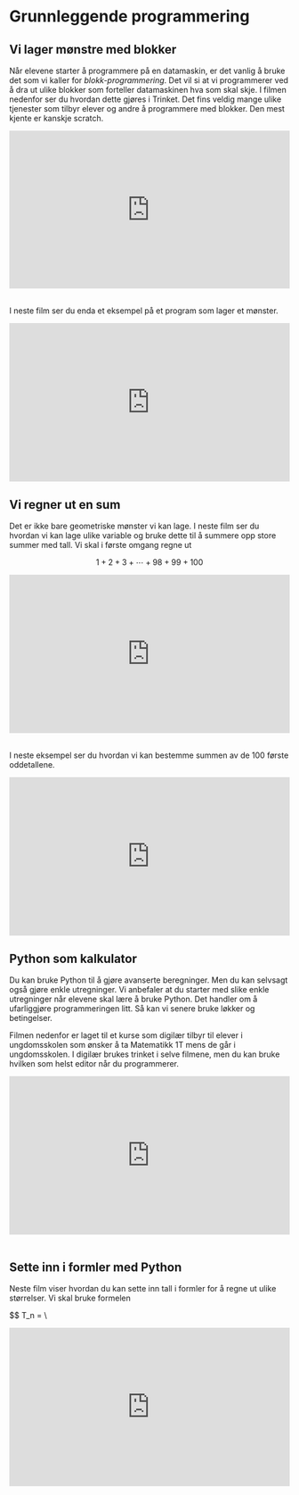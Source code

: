 # Grunnleggende programmering

## Vi lager mønstre med blokker

Når elevene starter å programmere på en datamaskin, er det vanlig å bruke det som vi kaller for *blokk-programmering*. Det vil si at vi programmerer ved å dra ut ulike blokker som forteller datamaskinen hva som skal skje. I filmen nedenfor ser du hvordan dette gjøres i Trinket. Det fins veldig mange ulike tjenester som tilbyr elever og andre å programmere med blokker. Den mest kjente er kanskje scratch. 

<div style="padding:56.15% 0 0 0;position:relative;"><iframe src="https://player.vimeo.com/video/393925687?h=c88b8648c1&title=0&byline=0&portrait=0" style="position:absolute;top:0;left:0;width:100%;height:100%;" frameborder="0" allow="autoplay; fullscreen; picture-in-picture" allowfullscreen></iframe></div><script src="https://player.vimeo.com/api/player.js"></script>

<br>


I neste film ser du enda et eksempel på et program som lager et mønster. 

<div style="padding:56.25% 0 0 0;position:relative;"><iframe src="https://player.vimeo.com/video/393935663?h=ac2028cba0&title=0&byline=0&portrait=0" style="position:absolute;top:0;left:0;width:100%;height:100%;" frameborder="0" allow="autoplay; fullscreen; picture-in-picture" allowfullscreen></iframe></div><script src="https://player.vimeo.com/api/player.js"></script>

## Vi regner ut en sum 

Det er ikke bare geometriske mønster vi kan lage. I neste film ser du hvordan vi kan lage ulike variable og bruke dette til å summere opp store summer med tall. Vi skal i første omgang regne ut

$$ 1 + 2 + 3 + \cdots + 98+99+100$$



<div style="padding:56.25% 0 0 0;position:relative;"><iframe src="https://player.vimeo.com/video/394144480?h=9b75d86d0f&title=0&byline=0&portrait=0" style="position:absolute;top:0;left:0;width:100%;height:100%;" frameborder="0" allow="autoplay; fullscreen; picture-in-picture" allowfullscreen></iframe></div><script src="https://player.vimeo.com/api/player.js"></script>

<br>

I neste eksempel ser du hvordan vi kan bestemme summen av de 100 første oddetallene. 

<div style="padding:56.25% 0 0 0;position:relative;"><iframe src="https://player.vimeo.com/video/394149926?h=7d63b0163f&title=0&byline=0&portrait=0" style="position:absolute;top:0;left:0;width:100%;height:100%;" frameborder="0" allow="autoplay; fullscreen; picture-in-picture" allowfullscreen></iframe></div><script src="https://player.vimeo.com/api/player.js"></script>

## Python som kalkulator

 Du kan bruke Python til å gjøre avanserte beregninger. Men du kan selvsagt også gjøre enkle utregninger. Vi anbefaler at du starter med slike enkle utregninger når elevene skal lære å bruke Python. Det handler om å ufarliggjøre programmeringen litt. Så kan vi senere bruke løkker og betingelser. 

 Filmen nedenfor er laget til et kurse som digilær tilbyr til elever i ungdomsskolen som ønsker å ta Matematikk 1T mens de går i ungdomsskolen. I digilær brukes trinket i selve filmene, men du kan bruke hvilken som helst editor når du programmerer. 

 <div style="padding:56.25% 0 0 0;position:relative;"><iframe src="https://player.vimeo.com/video/393901548?h=0c012f82c0&title=0&byline=0&portrait=0" style="position:absolute;top:0;left:0;width:100%;height:100%;" frameborder="0" allow="autoplay; fullscreen; picture-in-picture" allowfullscreen></iframe></div><script src="https://player.vimeo.com/api/player.js"></script>

<br>

## Sette inn i formler med Python 

Neste film viser hvordan du kan sette inn tall i formler for å regne ut ulike størrelser. Vi skal bruke formelen

$$ T_n = \

<div style="padding:56.31% 0 0 0;position:relative;"><iframe src="https://player.vimeo.com/video/394405430?h=3aeb945d72&title=0&byline=0&portrait=0" style="position:absolute;top:0;left:0;width:100%;height:100%;" frameborder="0" allow="autoplay; fullscreen; picture-in-picture" allowfullscreen></iframe></div><script src="https://player.vimeo.com/api/player.js"></script>